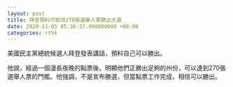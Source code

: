 ```yaml
---
layout: post
title: 拜登預料可取得270張選舉人票勝出大選
date: 2020-11-05 05:36:37.000000000 +08:00
categories: rthk
---
```


美國民主黨總統候選人拜登發表講話，預料自己可以勝出。

他說，經過一個漫長夜晚的點票後，明顯他們正勝出足夠的州份，可以達到270張選舉人票的門檻。他強調，不是宣布勝選，但當點票工作完成，相信可以勝出。

